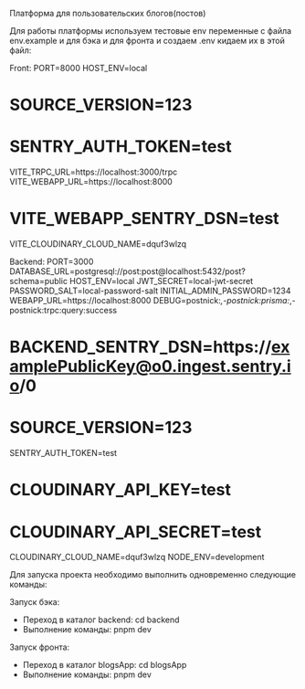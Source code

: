 Платформа для пользовательских блогов(постов)

Для работы платформы используем тестовые env переменные с файла env.example и для бэка и для фронта и создаем .env кидаем их в этой файл:

Front: 
PORT=8000
HOST_ENV=local
# SOURCE_VERSION=123
# SENTRY_AUTH_TOKEN=test
VITE_TRPC_URL=https://localhost:3000/trpc
VITE_WEBAPP_URL=https://localhost:8000
# VITE_WEBAPP_SENTRY_DSN=test
VITE_CLOUDINARY_CLOUD_NAME=dquf3wlzq

Backend: 
PORT=3000
DATABASE_URL=postgresql://post:post@localhost:5432/post?schema=public
HOST_ENV=local
JWT_SECRET=local-jwt-secret
PASSWORD_SALT=local-password-salt
INITIAL_ADMIN_PASSWORD=1234
WEBAPP_URL=https://localhost:8000
DEBUG=postnick:*,-postnick:prisma:*,-postnick:trpc:query:success
# BACKEND_SENTRY_DSN=https://examplePublicKey@o0.ingest.sentry.io/0
# SOURCE_VERSION=123
SENTRY_AUTH_TOKEN=test
# CLOUDINARY_API_KEY=test
# CLOUDINARY_API_SECRET=test
CLOUDINARY_CLOUD_NAME=dquf3wlzq
NODE_ENV=development

Для запуска проекта необходимо выполнить одновременно следующие команды:

Запуск бэка: 
- Переход в каталог backend: cd backend
- Выполнение команды: pnpm dev

Запуск фронта: 
- Переход в каталог blogsApp: cd blogsApp
- Выполнение команды: pnpm dev 
